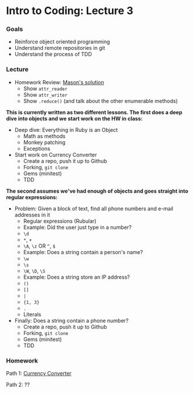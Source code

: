# Intro to Coding: Lecture 3

### Goals

* Reinforce object oriented programming
* Understand remote repositories in git
* Understand the process of TDD

### Lecture

* Homework Review: [Mason's solution](mason.rb)
  * Show `attr_reader`
  * Show `attr_writer`
  * Show `.reduce()` (and talk about the other enumerable methods)

**This is currently written as two different lessons.  The first does a deep dive into objects and we start work on the HW in class:**

* Deep dive: Everything in Ruby is an Object
  * Math as methods
  * Monkey patching
  * Exceptions
* Start work on Currency Converter
  * Create a repo, push it up to Github
  * Forking, `git clone`
  * Gems (minitest)
  * TDD

**The second assumes we've had enough of objects and goes straight into regular expressions:**

* Problem: Given a block of text, find all phone numbers and e-mail addresses in it
  * Regular expressions (Rubular)
  * Example: Did the user just type in a number?
  * `\d`
  * `*`, `+`
  * `\A`, `\z` OR `^`, `$`
  * Example: Does a string contain a person's name?
  * `\w`
  * `\s`
  * `\W`, `\D`, `\S`
  * Example: Does a string store an IP address?
  * `()`
  * `[]`
  * `|`
  * `{1, 3}`
  * `.`
  * Literals
* Finally: Does a string contain a phone number?
  * Create a repo, push it up to Github
  * Forking, `git clone`
  * Gems (minitest)
  * TDD

### Homework

Path 1: [Currency Converter](homework.md)

Path 2: ??
